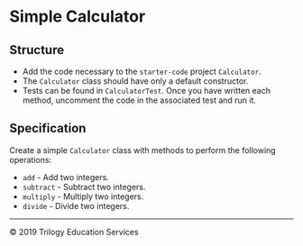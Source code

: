 # Simple Calculator

## Structure

- Add the code necessary to the `starter-code` project `Calculator`.
- The `Calculator` class should have only a default constructor.
- Tests can be found in `CalculatorTest`. Once you have written each method, uncomment the code in the associated test and run it.

## Specification

Create a simple `Calculator` class with methods to perform the following operations:

- `add` - Add two integers.
- `subtract` - Subtract two integers.
- `multiply` - Multiply two integers.
- `divide` - Divide two integers.


---
© 2019 Trilogy Education Services